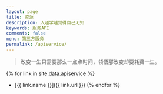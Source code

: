 ```yaml
---
layout: page
title: 资源
description: 人越学越觉得自己无知
keywords: 服务API
comments: false
menu: 第三方服务
permalink: /apiservice/
---
```


> 改变一生只需要那么一点点时间，领悟那改变却要耗费一生。

{% for link in site.data.apiservice %}
* [{{ link.name }}]({{ link.url }})
{% endfor %}
